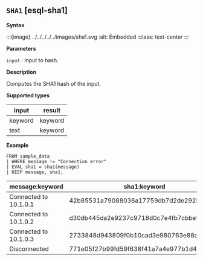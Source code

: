 ## `SHA1` [esql-sha1]

**Syntax**

:::{image} ../../../../../images/sha1.svg
:alt: Embedded
:class: text-center
:::

**Parameters**

`input`
:   Input to hash.

**Description**

Computes the SHA1 hash of the input.

**Supported types**

| input | result |
| --- | --- |
| keyword | keyword |
| text | keyword |

**Example**

```esql
FROM sample_data
| WHERE message != "Connection error"
| EVAL sha1 = sha1(message)
| KEEP message, sha1;
```

| message:keyword | sha1:keyword |
| --- | --- |
| Connected to 10.1.0.1 | 42b85531a79088036a17759db7d2de292b92f57f |
| Connected to 10.1.0.2 | d30db445da2e9237c9718d0c7e4fb7cbbe9c2cb4 |
| Connected to 10.1.0.3 | 2733848d943809f0b10cad3e980763e88afb9853 |
| Disconnected | 771e05f27b99fd59f638f41a7a4e977b1d4691fe |


